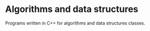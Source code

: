 # Algorithms and data structures
Programs written in C++ for algorithms and data structures classes.

